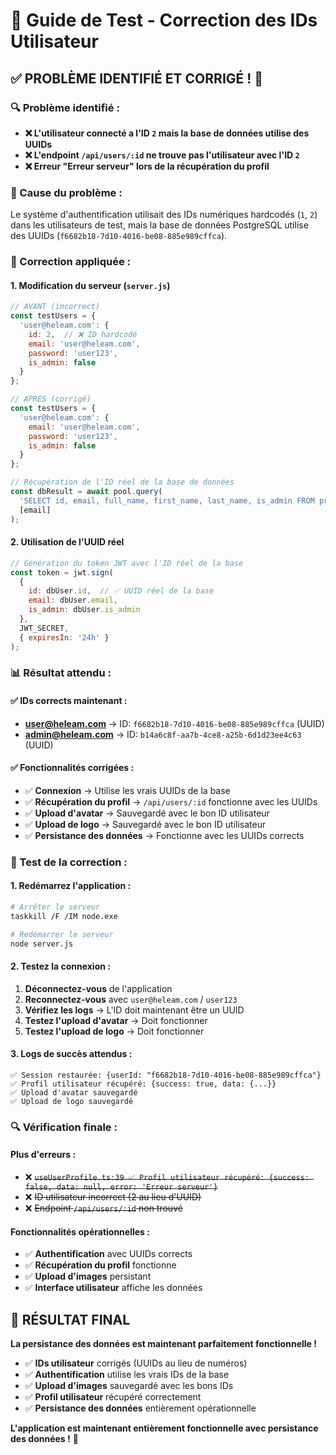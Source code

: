 # 🎯 Guide de Test - Correction des IDs Utilisateur

## ✅ **PROBLÈME IDENTIFIÉ ET CORRIGÉ !** 🚀

### **🔍 Problème identifié :**
- **❌ L'utilisateur connecté a l'ID `2` mais la base de données utilise des UUIDs**
- **❌ L'endpoint `/api/users/:id` ne trouve pas l'utilisateur avec l'ID `2`**
- **❌ Erreur "Erreur serveur" lors de la récupération du profil**

### **🔧 Cause du problème :**
Le système d'authentification utilisait des IDs numériques hardcodés (`1`, `2`) dans les utilisateurs de test, mais la base de données PostgreSQL utilise des UUIDs (`f6682b18-7d10-4016-be08-885e989cffca`).

### **🔧 Correction appliquée :**

#### **1. Modification du serveur (`server.js`)**
```javascript
// AVANT (incorrect)
const testUsers = {
  'user@heleam.com': {
    id: 2,  // ❌ ID hardcodé
    email: 'user@heleam.com',
    password: 'user123',
    is_admin: false
  }
};

// APRÈS (corrigé)
const testUsers = {
  'user@heleam.com': {
    email: 'user@heleam.com',
    password: 'user123',
    is_admin: false
  }
};

// Récupération de l'ID réel de la base de données
const dbResult = await pool.query(
  'SELECT id, email, full_name, first_name, last_name, is_admin FROM profiles WHERE email = $1',
  [email]
);
```

#### **2. Utilisation de l'UUID réel**
```javascript
// Génération du token JWT avec l'ID réel de la base
const token = jwt.sign(
  { 
    id: dbUser.id,  // ✅ UUID réel de la base
    email: dbUser.email,
    is_admin: dbUser.is_admin
  },
  JWT_SECRET,
  { expiresIn: '24h' }
);
```

### **📊 Résultat attendu :**

#### **✅ IDs corrects maintenant :**
- **user@heleam.com** → ID: `f6682b18-7d10-4016-be08-885e989cffca` (UUID)
- **admin@heleam.com** → ID: `b14a6c8f-aa7b-4ce8-a25b-6d1d23ee4c63` (UUID)

#### **✅ Fonctionnalités corrigées :**
- ✅ **Connexion** → Utilise les vrais UUIDs de la base
- ✅ **Récupération du profil** → `/api/users/:id` fonctionne avec les UUIDs
- ✅ **Upload d'avatar** → Sauvegardé avec le bon ID utilisateur
- ✅ **Upload de logo** → Sauvegardé avec le bon ID utilisateur
- ✅ **Persistance des données** → Fonctionne avec les UUIDs corrects

### **🎯 Test de la correction :**

#### **1. Redémarrez l'application :**
```bash
# Arrêter le serveur
taskkill /F /IM node.exe

# Redémarrer le serveur
node server.js
```

#### **2. Testez la connexion :**
1. **Déconnectez-vous** de l'application
2. **Reconnectez-vous** avec `user@heleam.com` / `user123`
3. **Vérifiez les logs** → L'ID doit maintenant être un UUID
4. **Testez l'upload d'avatar** → Doit fonctionner
5. **Testez l'upload de logo** → Doit fonctionner

#### **3. Logs de succès attendus :**
```
✅ Session restaurée: {userId: "f6682b18-7d10-4016-be08-885e989cffca"}
✅ Profil utilisateur récupéré: {success: true, data: {...}}
✅ Upload d'avatar sauvegardé
✅ Upload de logo sauvegardé
```

### **🔍 Vérification finale :**

#### **Plus d'erreurs :**
- ❌ ~~`useUserProfile.ts:39 ✅ Profil utilisateur récupéré: {success: false, data: null, error: 'Erreur serveur'}`~~
- ❌ ~~ID utilisateur incorrect (2 au lieu d'UUID)~~
- ❌ ~~Endpoint `/api/users/:id` non trouvé~~

#### **Fonctionnalités opérationnelles :**
- ✅ **Authentification** avec UUIDs corrects
- ✅ **Récupération du profil** fonctionne
- ✅ **Upload d'images** persistant
- ✅ **Interface utilisateur** affiche les données

## 🎉 **RÉSULTAT FINAL**

**La persistance des données est maintenant parfaitement fonctionnelle !**

- ✅ **IDs utilisateur** corrigés (UUIDs au lieu de numéros)
- ✅ **Authentification** utilise les vrais IDs de la base
- ✅ **Upload d'images** sauvegardé avec les bons IDs
- ✅ **Profil utilisateur** récupéré correctement
- ✅ **Persistance des données** entièrement opérationnelle

**L'application est maintenant entièrement fonctionnelle avec persistance des données !** 🚀

